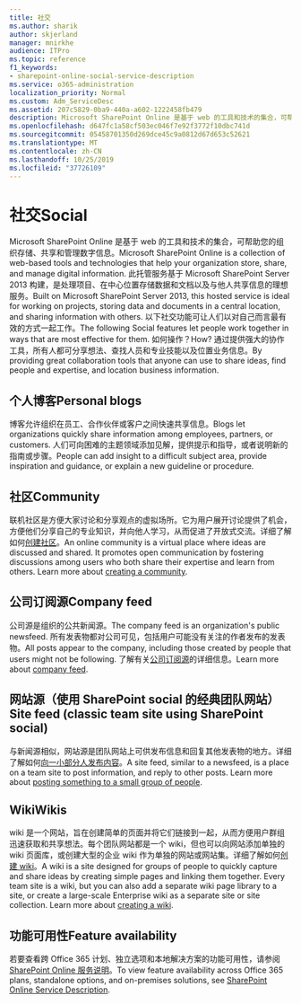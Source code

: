 ```yaml
---
title: 社交
ms.author: sharik
author: skjerland
manager: mnirkhe
audience: ITPro
ms.topic: reference
f1_keywords:
- sharepoint-online-social-service-description
ms.service: o365-administration
localization_priority: Normal
ms.custom: Adm_ServiceDesc
ms.assetid: 207c5829-0ba9-440a-a602-1222458fb479
description: Microsoft SharePoint Online 是基于 web 的工具和技术的集合，可帮助您的组织存储、共享和管理数字信息。 此托管服务基于 Microsoft SharePoint Server 2013 构建，是处理项目、在中心位置存储数据和文档以及与他人共享信息的理想服务。
ms.openlocfilehash: d647fc1a58cf503ec046f7e92f3772f10dbc741d
ms.sourcegitcommit: 05458701350d269dce45c9a0812d67d653c52621
ms.translationtype: MT
ms.contentlocale: zh-CN
ms.lasthandoff: 10/25/2019
ms.locfileid: "37726109"
---
```

# <a name="social"></a><span data-ttu-id="0c371-104">社交</span><span class="sxs-lookup"><span data-stu-id="0c371-104">Social</span></span>

<span data-ttu-id="0c371-105">Microsoft SharePoint Online 是基于 web 的工具和技术的集合，可帮助您的组织存储、共享和管理数字信息。</span><span class="sxs-lookup"><span data-stu-id="0c371-105">Microsoft SharePoint Online is a collection of web-based tools and technologies that help your organization store, share, and manage digital information.</span></span> <span data-ttu-id="0c371-106">此托管服务基于 Microsoft SharePoint Server 2013 构建，是处理项目、在中心位置存储数据和文档以及与他人共享信息的理想服务。</span><span class="sxs-lookup"><span data-stu-id="0c371-106">Built on Microsoft SharePoint Server 2013, this hosted service is ideal for working on projects, storing data and documents in a central location, and sharing information with others.</span></span> <span data-ttu-id="0c371-107">以下社交功能可让人们以对自己而言最有效的方式一起工作。</span><span class="sxs-lookup"><span data-stu-id="0c371-107">The following Social features let people work together in ways that are most effective for them.</span></span> <span data-ttu-id="0c371-108">如何操作？</span><span class="sxs-lookup"><span data-stu-id="0c371-108">How?</span></span> <span data-ttu-id="0c371-109">通过提供强大的协作工具，所有人都可分享想法、查找人员和专业技能以及位置业务信息。</span><span class="sxs-lookup"><span data-stu-id="0c371-109">By providing great collaboration tools that anyone can use to share ideas, find people and expertise, and location business information.</span></span> 
  
## <a name="personal-blogs"></a><span data-ttu-id="0c371-110">个人博客</span><span class="sxs-lookup"><span data-stu-id="0c371-110">Personal blogs</span></span>

<span data-ttu-id="0c371-111">博客允许组织在员工、合作伙伴或客户之间快速共享信息。</span><span class="sxs-lookup"><span data-stu-id="0c371-111">Blogs let organizations quickly share information among employees, partners, or customers.</span></span> <span data-ttu-id="0c371-112">人们可向困难的主题领域添加见解，提供提示和指导，或者说明新的指南或步骤。</span><span class="sxs-lookup"><span data-stu-id="0c371-112">People can add insight to a difficult subject area, provide inspiration and guidance, or explain a new guideline or procedure.</span></span>
  
## <a name="community"></a><span data-ttu-id="0c371-113">社区</span><span class="sxs-lookup"><span data-stu-id="0c371-113">Community</span></span>

<span data-ttu-id="0c371-p104">联机社区是方便大家讨论和分享观点的虚拟场所。它为用户展开讨论提供了机会，方便他们分享自己的专业知识，并向他人学习，从而促进了开放式交流。详细了解如何[创建社区](https://go.microsoft.com/fwlink/p/?LinkId=271061)。</span><span class="sxs-lookup"><span data-stu-id="0c371-p104">An online community is a virtual place where ideas are discussed and shared. It promotes open communication by fostering discussions among users who both share their expertise and learn from others. Learn more about [creating a community](https://go.microsoft.com/fwlink/p/?LinkId=271061).</span></span>
  
## <a name="company-feed"></a><span data-ttu-id="0c371-117">公司订阅源</span><span class="sxs-lookup"><span data-stu-id="0c371-117">Company feed</span></span>

<span data-ttu-id="0c371-118">公司源是组织的公共新闻源。</span><span class="sxs-lookup"><span data-stu-id="0c371-118">The company feed is an organization's public newsfeed.</span></span> <span data-ttu-id="0c371-119">所有发表物都对公司可见，包括用户可能没有关注的作者发布的发表物。</span><span class="sxs-lookup"><span data-stu-id="0c371-119">All posts appear to the company, including those created by people that users might not be following.</span></span> <span data-ttu-id="0c371-120">了解有关[公司订阅源](https://support.office.com/article/D1A6A747-5789-498F-9DB5-C5692A9C9559)的详细信息。</span><span class="sxs-lookup"><span data-stu-id="0c371-120">Learn more about [company feed](https://support.office.com/article/D1A6A747-5789-498F-9DB5-C5692A9C9559).</span></span>
  
## <a name="site-feed-classic-team-site-using-sharepoint-social"></a><span data-ttu-id="0c371-121">网站源（使用 SharePoint social 的经典团队网站）</span><span class="sxs-lookup"><span data-stu-id="0c371-121">Site feed (classic team site using SharePoint social)</span></span>

<span data-ttu-id="0c371-p106">与新闻源相似，网站源是团队网站上可供发布信息和回复其他发表物的地方。详细了解如何[向一小部分人发布内容](https://go.microsoft.com/fwlink/p/?LinkId=271071)。</span><span class="sxs-lookup"><span data-stu-id="0c371-p106">A site feed, similar to a newsfeed, is a place on a team site to post information, and reply to other posts. Learn more about [posting something to a small group of people](https://go.microsoft.com/fwlink/p/?LinkId=271071).</span></span>
  
## <a name="wikis"></a><span data-ttu-id="0c371-124">Wiki</span><span class="sxs-lookup"><span data-stu-id="0c371-124">Wikis</span></span>

<span data-ttu-id="0c371-p107">wiki 是一个网站，旨在创建简单的页面并将它们链接到一起，从而方便用户群组迅速获取和共享想法。每个团队网站都是一个 wiki，但也可以向网站添加单独的 wiki 页面库，或创建大型的企业 wiki 作为单独的网站或网站集。详细了解如何[创建 wiki](https://go.microsoft.com/fwlink/p/?LinkId=271358)。</span><span class="sxs-lookup"><span data-stu-id="0c371-p107">A wiki is a site designed for groups of people to quickly capture and share ideas by creating simple pages and linking them together. Every team site is a wiki, but you can also add a separate wiki page library to a site, or create a large-scale Enterprise wiki as a separate site or site collection. Learn more about [creating a wiki](https://go.microsoft.com/fwlink/p/?LinkId=271358).</span></span>
  
## <a name="feature-availability"></a><span data-ttu-id="0c371-128">功能可用性</span><span class="sxs-lookup"><span data-stu-id="0c371-128">Feature availability</span></span>

<span data-ttu-id="0c371-129">若要查看跨 Office 365 计划、独立选项和本地解决方案的功能可用性，请参阅[SharePoint Online 服务说明](sharepoint-online-service-description.md)。</span><span class="sxs-lookup"><span data-stu-id="0c371-129">To view feature availability across Office 365 plans, standalone options, and on-premises solutions, see [SharePoint Online Service Description](sharepoint-online-service-description.md).</span></span>
